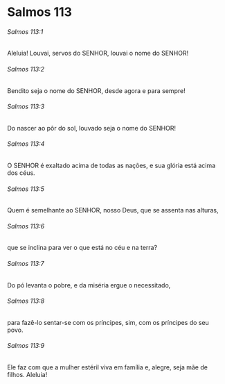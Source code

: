 # Salmos 113

###### Salmos 113:1

Aleluia! Louvai, servos do SENHOR, louvai o nome do SENHOR!

###### Salmos 113:2

Bendito seja o nome do SENHOR, desde agora e para sempre!

###### Salmos 113:3

Do nascer ao pôr do sol, louvado seja o nome do SENHOR!

###### Salmos 113:4

O SENHOR é exaltado acima de todas as nações, e sua glória está acima dos céus.

###### Salmos 113:5

Quem é semelhante ao SENHOR, nosso Deus, que se assenta nas alturas,

###### Salmos 113:6

que se inclina para ver o que está no céu e na terra?

###### Salmos 113:7

Do pó levanta o pobre, e da miséria ergue o necessitado,

###### Salmos 113:8

para fazê-lo sentar-se com os príncipes, sim, com os príncipes do seu povo.

###### Salmos 113:9

Ele faz com que a mulher estéril viva em família e, alegre, seja mãe de filhos. Aleluia!

